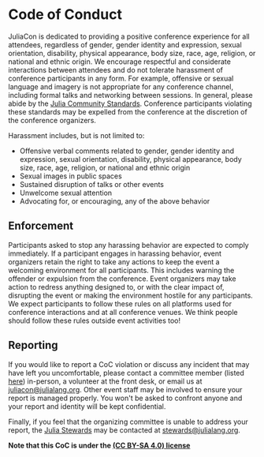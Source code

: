 # Code of Conduct

JuliaCon is dedicated to providing a positive conference experience for all attendees, regardless of gender, gender identity and expression, sexual orientation, disability, physical appearance, body size, race, age, religion, or national and ethnic origin.
We encourage respectful and considerate interactions between attendees and do not tolerate harassment of conference participants in any form. For example, offensive or sexual language and imagery is not appropriate for any conference channel, including formal talks and networking between sessions.
In general, please abide by the [Julia Community Standards](https://julialang.org/community/standards/).
Conference participants violating these standards may be expelled from the conference at the discretion of the conference organizers.

Harassment includes, but is not limited to:

* Offensive verbal comments related to gender, gender identity and expression, sexual orientation, disability, physical appearance, body size, race, age, religion,
or national and ethnic origin
* Sexual images in public spaces
* Sustained disruption of talks or other events
* Unwelcome sexual attention
* Advocating for, or encouraging, any of the above behavior

## Enforcement

Participants asked to stop any harassing behavior are expected to comply immediately.
If a participant engages in harassing behavior, event organizers retain the right to take any actions to keep the event a welcoming environment for all participants.
This includes warning the offender or expulsion from the conference.
Event organizers may take action to redress anything designed to, or with the clear impact of, disrupting the event or making the environment hostile for any participants.
We expect participants to follow these rules on all platforms used for conference interactions and at all conference venues.
We think people should follow these rules outside event activities too!

## Reporting

If you would like to report a CoC violation or discuss any incident that may have left you uncomfortable, please contact a committee member (listed [here](https://juliacon.org/2024/committee/)) in-person, a volunteer at the front desk, or email us at [juliacon@julialang.org](juliacon@julialang.org).
Other event staff may be involved to ensure your report is managed properly.
You won't be asked to confront anyone and your report and identity will be kept confidential.

Finally, if you feel that the organizing committee is unable to address your report, the [Julia Stewards](https://julialang.org/community/stewards/) may be contacted at [stewards@julialang.org](stewards@julialang.org).

__Note that this CoC is under the [(CC BY-SA 4.0) license](https://creativecommons.org/licenses/by-sa/4.0/)__
